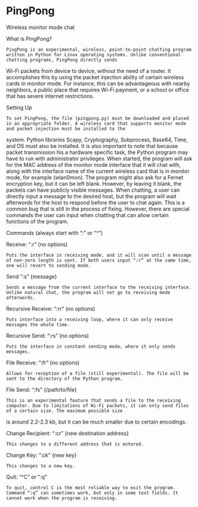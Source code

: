 # PingPong
Wireless monitor mode chat

What is PingPong?

	PingPong is an experimental, wireless, point-to-point chatting program written in Python for Linux operating systems. Unlike conventional chatting programs, PingPong directly sends
Wi-Fi packets from device to device, without the need of a router. It accomplishes this by using the packet injection ability of certain wireless cards in monitor mode. For instance, this can be advantageous with nearby neighbors, a public place that requires Wi-Fi payment, or a school or office that has severe internet restrictions.

Setting Up

	To set PingPong, the file (pingpong.py) must be downloaded and placed in an appropriate folder. A wireless card that supports monitor mode and packet injection must be installed to the
system. Python libraries Scapy, Cryptography, Subprocess, Base64, Time, and OS must also be installed. It is also important to note that because packet transmission his a hardware specific 
task, the Python program may have to run with administrator privileges. When started, the program will ask for the MAC address of the monitor mode interface that it will chat with, along with
the interface name of the current wireless card that is in monitor mode, for example (wlan0mon). The program might also ask for a Fernet encryption key, but it can be left blank. However, 
by leaving it blank, the packets can have publicly visible messages. When chatting, a user can directly input a message to the desired host, but the program will wait afterwords for the host
to respond before the user to chat again. This is a common bug that is still in the process of fixing. However, there are special commands the user can input when chatting that can allow 
certain functions of the program.

Commands (always start with “:” or “^”)

Receive: “:r” (no options)
	
	Puts the interface in receiving mode, and it will scan until a message of non-zero length is sent. If both users input “:r” at the same time, one will revert to sending mode.

Send “:s” {message}

	Sends a message from the current interface to the receiving interface. Unlike natural chat, the program will not go to receiving mode afterwords. 

Recursive Receive: “:rr” (no options)

	Puts interface into a receiving loop, where it can only receive messages the whole time. 

Recursive Send: “:rs” (no options)

	Puts the interface in constant sending mode, where it only sends messages.

File Receive:  “:fr” (no options)

	Allows for reception of a file (still experimental). The file will be sent to the directory of the Python program.

File Send: “:fs” {/path/to/file}

	This is an experimental feature that sends a file to the receiving computer. Due to limitations of Wi-Fi packets, it can only send files of a certain size. The maximum possible size 
is around 2.2-2.3 kb, but it can be much smaller due to certain encodings.

Change Recipient: “:cr” {new destination address}

	This changes to a different address that is entered.

Change Key: “:ck” {new key}

	This changes to a new key.

Quit: “^C” or “:q”

	To quit, control C is the most reliable way to exit the program. Command “:q” can sometimes work, but only in some text fields. It cannot work when the program is receiving.
